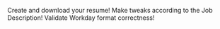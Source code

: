 Create and download your resume!
Make tweaks according to the Job Description!
Validate Workday format correctness!
